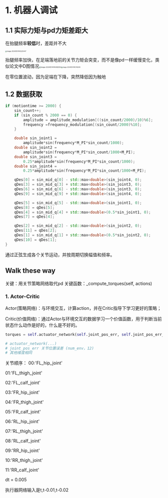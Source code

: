 # 1. 机器人调试

## 1.1 实际力矩与pd力矩差距大

在抬腿频率**较低**时，差距并不大

<img src="https://typora-picture-01.oss-cn-shenzhen.aliyuncs.com/image/image-20240514145225447.png" alt="image-20240514145225447" style="zoom:33%;" />

抬腿频率加快，在足端落地前的关节力矩会突变，而不是像pd一样缓慢变化，类似论文中D图情况<img src="https://typora-picture-01.oss-cn-shenzhen.aliyuncs.com/image/image-20240514145408354.png" alt="image-20240514145408354" style="zoom: 35%;" /><img src="https://typora-picture-01.oss-cn-shenzhen.aliyuncs.com/image/image-20240514145748349.png" alt="image-20240514145748349" style="zoom:30%;" />

在零位置波动，因为足端在下降，突然降低因为触地

## 1.2 数据获取

```C++
if (motiontime >= 2000) {
    sin_count++;
    if (sin_count % 2000 == 0) {
        amplitude = amplitude_modulation[((sin_count/2000)/10)%6];
        frequency =frequency_modulation[(sin_count/2000)%10];
    }

    double sin_joint1 = 
    	amplitude*sin(frequency*M_PI*sin_count/1000);
    double sin_joint2 = 					
    	amplitude*sin(frequency*M_PI*sin_count/1000+M_PI);
    double sin_joint3 = 
    	0.25*amplitude*sin(frequency*M_PI*sin_count/1000);
    double sin_joint4 = 
    	0.25*amplitude*sin(frequency*M_PI*sin_count/1000+M_PI);

    qDes[0] = sin_mid_q[0] - std::max<double>(sin_joint4, 0);
    qDes[3] = sin_mid_q[3] + std::max<double>(sin_joint3, 0);
    qDes[6] = sin_mid_q[6] - std::max<double>(sin_joint3, 0);
    qDes[9] = sin_mid_q[9] + std::max<double>(sin_joint4, 0);

    qDes[5] = sin_mid_q[5] - std::max<double>(sin_joint1, 0);
    qDes[8] = qDes[5];
    qDes[4] = sin_mid_q[4] + std::max<double>(0.5*sin_joint1, 0);
    qDes[7] = qDes[4];

    qDes[2] = sin_mid_q[2] - std::max<double>(sin_joint2, 0);
    qDes[11] = qDes[2];
    qDes[1] = sin_mid_q[1] + std::max<double>(0.5*sin_joint2, 0);
    qDes[10] = qDes[1];
}
```

通过正弦生成各个关节运动，并按周期切换幅值和频率。

## Walk these way

关键：用关节策略网络取代pd  关键函数：\_compute_torques(self, actions)

### 1. Actor-Critic

Actor(策略网络)：与环境交互，计算action，并在Critic指导下学习更好的策略；

Critic(价值网络)：通过Actor与环境交互的数据学习一个价值函数，用于判断当前状态什么动作是好的，什么是不好的。

```python
torques = self.actuator_network(self.joint_pos_err, self.joint_pos_err_last, self.joint_pos_err_last_last,self.joint_vel, self.joint_vel_last, self.joint_vel_last_last)

# actuator_network(...) 
# joint_pos_err 关节位置误差 (num_env，12)
# 其他维度相同
```

关节顺序：
00:'FL_hip_joint'

01:'FL_thigh_joint'

02:'FL_calf_joint'

03:'FR_hip_joint'

04:'FR_thigh_joint'

05:'FR_calf_joint'

06:'RL_hip_joint'

07:'RL_thigh_joint'

08:'RL_calf_joint'

09:'RR_hip_joint'

10:'RR_thigh_joint'

11:'RR_calf_joint'				 







dt = 0.005 

执行器网络输入是t,t-0.01,t-0.02



